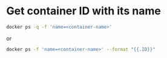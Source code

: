 # Get container ID with its name

```bash
docker ps -q -f 'name=<container-name>'
```
or
```bash
docker ps -f 'name=<container-name>' --format "{{.ID}}"
```
